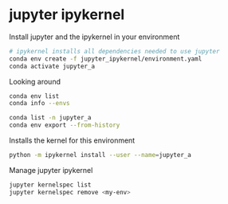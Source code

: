 # jupyter ipykernel

Install jupyter and the ipykernel in your environment

```bash
# ipykernel installs all dependencies needed to use jupyter
conda env create -f jupyter_ipykernel/environment.yaml
conda activate jupyter_a
```

Looking around

```bash
conda env list
conda info --envs

conda list -n jupyter_a
conda env export --from-history
```

Installs the kernel for this environment

```bash
python -m ipykernel install --user --name=jupyter_a
```

Manage jupyter ipykernel

```bash
jupyter kernelspec list
jupyter kernelspec remove <my-env>
```

